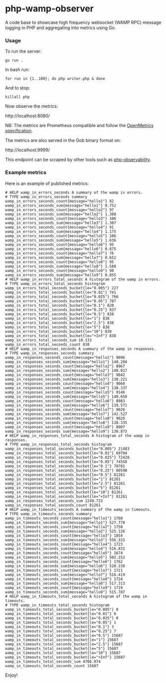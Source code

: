 # php-wamp-observer

A code base to showcase high frequency websocket (WAMP RPC) message logging in PHP and aggregating into metrics using Go.

### Usage

To run the server:

    go run .

In bash run:

    for run in {1..100}; do php writer.php & done

And to stop:

    killall php

Now observe the metrics:

http://localhost:8080/

NB: The metrics are Prometheus compatible and follow the [OpenMetrics specification](https://github.com/OpenObservability/OpenMetrics/).

The metrics are also served in the Gob binary format on:

http://localhost:9999/

This endpoint can be scraped by other tools such as [php-observability](https://github.com/mevdschee/php-observability).

### Example metrics

Here is an example of published metrics:

    # HELP wamp_in_errors_seconds A summary of the wamp in errors.
    # TYPE wamp_in_errors_seconds summary
    wamp_in_errors_seconds_count{message="hello1"} 82
    wamp_in_errors_seconds_sum{message="hello1"} 0.752
    wamp_in_errors_seconds_count{message="hello2"} 97
    wamp_in_errors_seconds_sum{message="hello2"} 1.300
    wamp_in_errors_seconds_count{message="hello3"} 106
    wamp_in_errors_seconds_sum{message="hello3"} 1.307
    wamp_in_errors_seconds_count{message="hello4"} 91
    wamp_in_errors_seconds_sum{message="hello4"} 1.175
    wamp_in_errors_seconds_count{message="hello5"} 106
    wamp_in_errors_seconds_sum{message="hello5"} 1.636
    wamp_in_errors_seconds_count{message="hello6"} 95
    wamp_in_errors_seconds_sum{message="hello6"} 0.875
    wamp_in_errors_seconds_count{message="hello7"} 76
    wamp_in_errors_seconds_sum{message="hello7"} 0.652
    wamp_in_errors_seconds_count{message="hello8"} 95
    wamp_in_errors_seconds_sum{message="hello8"} 1.580
    wamp_in_errors_seconds_count{message="hello9"} 90
    wamp_in_errors_seconds_sum{message="hello9"} 0.855
    # HELP wamp_in_errors_total_seconds A histogram of the wamp in errors.
    # TYPE wamp_in_errors_total_seconds histogram
    wamp_in_errors_total_seconds_bucket{le="0.005"} 227
    wamp_in_errors_total_seconds_bucket{le="0.01"} 741
    wamp_in_errors_total_seconds_bucket{le="0.025"} 766
    wamp_in_errors_total_seconds_bucket{le="0.05"} 787
    wamp_in_errors_total_seconds_bucket{le="0.1"} 820
    wamp_in_errors_total_seconds_bucket{le="0.25"} 837
    wamp_in_errors_total_seconds_bucket{le="0.5"} 838
    wamp_in_errors_total_seconds_bucket{le="1"} 838
    wamp_in_errors_total_seconds_bucket{le="2.5"} 838
    wamp_in_errors_total_seconds_bucket{le="5"} 838
    wamp_in_errors_total_seconds_bucket{le="10"} 838
    wamp_in_errors_total_seconds_bucket{le="+Inf"} 838
    wamp_in_errors_total_seconds_sum 10.133
    wamp_in_errors_total_seconds_count 838
    # HELP wamp_in_responses_seconds A summary of the wamp in responses.
    # TYPE wamp_in_responses_seconds summary
    wamp_in_responses_seconds_count{message="hello1"} 9096
    wamp_in_responses_seconds_sum{message="hello1"} 140.204
    wamp_in_responses_seconds_count{message="hello2"} 8967
    wamp_in_responses_seconds_sum{message="hello2"} 140.017
    wamp_in_responses_seconds_count{message="hello3"} 9042
    wamp_in_responses_seconds_sum{message="hello3"} 138.221
    wamp_in_responses_seconds_count{message="hello4"} 9068
    wamp_in_responses_seconds_sum{message="hello4"} 138.337
    wamp_in_responses_seconds_count{message="hello5"} 9146
    wamp_in_responses_seconds_sum{message="hello5"} 140.650
    wamp_in_responses_seconds_count{message="hello6"} 8983
    wamp_in_responses_seconds_sum{message="hello6"} 139.571
    wamp_in_responses_seconds_count{message="hello7"} 9026
    wamp_in_responses_seconds_sum{message="hello7"} 142.527
    wamp_in_responses_seconds_count{message="hello8"} 9026
    wamp_in_responses_seconds_sum{message="hello8"} 138.335
    wamp_in_responses_seconds_count{message="hello9"} 8907
    wamp_in_responses_seconds_sum{message="hello9"} 130.873
    # HELP wamp_in_responses_total_seconds A histogram of the wamp in responses.
    # TYPE wamp_in_responses_total_seconds histogram
    wamp_in_responses_total_seconds_bucket{le="0.005"} 21483
    wamp_in_responses_total_seconds_bucket{le="0.01"} 69704
    wamp_in_responses_total_seconds_bucket{le="0.025"} 72428
    wamp_in_responses_total_seconds_bucket{le="0.05"} 74558
    wamp_in_responses_total_seconds_bucket{le="0.1"} 78781
    wamp_in_responses_total_seconds_bucket{le="0.25"} 80598
    wamp_in_responses_total_seconds_bucket{le="0.5"} 81261
    wamp_in_responses_total_seconds_bucket{le="1"} 81261
    wamp_in_responses_total_seconds_bucket{le="2.5"} 81261
    wamp_in_responses_total_seconds_bucket{le="5"} 81261
    wamp_in_responses_total_seconds_bucket{le="10"} 81261
    wamp_in_responses_total_seconds_bucket{le="+Inf"} 81261
    wamp_in_responses_total_seconds_sum 1248.733
    wamp_in_responses_total_seconds_count 81261
    # HELP wamp_in_timeouts_seconds A summary of the wamp in timeouts.
    # TYPE wamp_in_timeouts_seconds summary
    wamp_in_timeouts_seconds_count{message="hello1"} 1760
    wamp_in_timeouts_seconds_sum{message="hello1"} 527.778
    wamp_in_timeouts_seconds_count{message="hello2"} 1750
    wamp_in_timeouts_seconds_sum{message="hello2"} 525.126
    wamp_in_timeouts_seconds_count{message="hello3"} 1854
    wamp_in_timeouts_seconds_sum{message="hello3"} 556.331
    wamp_in_timeouts_seconds_count{message="hello4"} 1723
    wamp_in_timeouts_seconds_sum{message="hello4"} 516.831
    wamp_in_timeouts_seconds_count{message="hello5"} 1674
    wamp_in_timeouts_seconds_sum{message="hello5"} 502.152
    wamp_in_timeouts_seconds_count{message="hello6"} 1762
    wamp_in_timeouts_seconds_sum{message="hello6"} 528.338
    wamp_in_timeouts_seconds_count{message="hello7"} 1721
    wamp_in_timeouts_seconds_sum{message="hello7"} 516.419
    wamp_in_timeouts_seconds_count{message="hello8"} 1724
    wamp_in_timeouts_seconds_sum{message="hello8"} 517.313
    wamp_in_timeouts_seconds_count{message="hello9"} 1719
    wamp_in_timeouts_seconds_sum{message="hello9"} 515.787
    # HELP wamp_in_timeouts_total_seconds A histogram of the wamp in timeouts.
    # TYPE wamp_in_timeouts_total_seconds histogram
    wamp_in_timeouts_total_seconds_bucket{le="0.005"} 0
    wamp_in_timeouts_total_seconds_bucket{le="0.01"} 0
    wamp_in_timeouts_total_seconds_bucket{le="0.025"} 0
    wamp_in_timeouts_total_seconds_bucket{le="0.05"} 1
    wamp_in_timeouts_total_seconds_bucket{le="0.1"} 3
    wamp_in_timeouts_total_seconds_bucket{le="0.25"} 7
    wamp_in_timeouts_total_seconds_bucket{le="0.5"} 15687
    wamp_in_timeouts_total_seconds_bucket{le="1"} 15687
    wamp_in_timeouts_total_seconds_bucket{le="2.5"} 15687
    wamp_in_timeouts_total_seconds_bucket{le="5"} 15687
    wamp_in_timeouts_total_seconds_bucket{le="10"} 15687
    wamp_in_timeouts_total_seconds_bucket{le="+Inf"} 15687
    wamp_in_timeouts_total_seconds_sum 4706.074
    wamp_in_timeouts_total_seconds_count 15687


Enjoy!